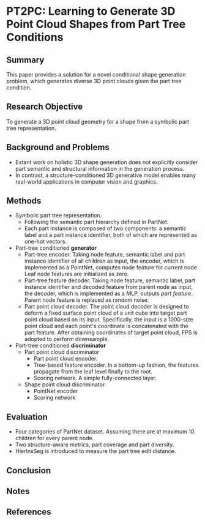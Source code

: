 # PT2PC: Learning to Generate 3D Point Cloud Shapes from Part Tree Conditions

## Summary
This paper provides a solution for a novel conditional shape generation problem, which generates diverse 3D point clouds given the part tree condition.
## Research Objective
To generate a 3D point cloud geometry for a shape from a symbolic part tree representation.
## Background and Problems
- Extant work on holistic 3D shape generation does not explicitly consider part semantic and structural information in the generation process.
- In contrast, a structure-conditioned 3D generative model enables many real-world applications in computer vision and graphics.
## Methods
- Symbolic part tree representation. 
	- Following the semantic part hierarchy defined in PartNet.
	- Each part instance is composed of two components: a semantic label and a part instance identifier, both of which are represented as one-hot vectors.
- Part-tree conditioned **generator**
	- Part-tree encoder. Taking node feature, semantic label and part instance identifier of all children as input, the encoder, which is implemented as a PointNet, computes node feature for current node. Leaf node features are initialized as zero.
	- Part-tree feature decoder. Taking node feature, semantic label, part instance identifier and decoded feature from parent node as input, the decoder, which is implemented as a MLP, outputs *part feature*. Parent node feature is replaced as random noise.
	- Part point cloud decoder. The point cloud decoder is designed to deform a fixed surface point cloud of a unit cube into target part point cloud based on its input. Specifically, the input is a 1000-size point cloud and each point's coordinate is concatenated with the part feature. After obtaining coordinates of target point cloud, FPS is adopted to perform downsample.
- Part-tree conditioned **discriminator**
	- Part point cloud discriminator
		- Part point cloud encoder. 
		- Tree-based feature encoder. In a bottom-up fashion, the features propagate from the leaf level finally to the root.
		- Scoring network. A simple fully-connected layer.
	- Shape point cloud discriminator
		- PointNet encoder
		- Scoring network
## Evaluation
- Four categories of PartNet dataset. Assuming there are at maximum 10 children for every parent node.
- Two structure-aware metrics, part coverage and part diversity.
- HierInsSeg is introduced to measure the part tree edit distance.
## Conclusion

## Notes

## References
<!--stackedit_data:
eyJoaXN0b3J5IjpbMTU3NDg4MjUwMywxMzA1MjY3OTY2LC0xOD
YxODQwNzksMjU4NTE4MTg1LDE5MDEzNjkwOTQsMTM3OTU1NDA1
NV19
-->